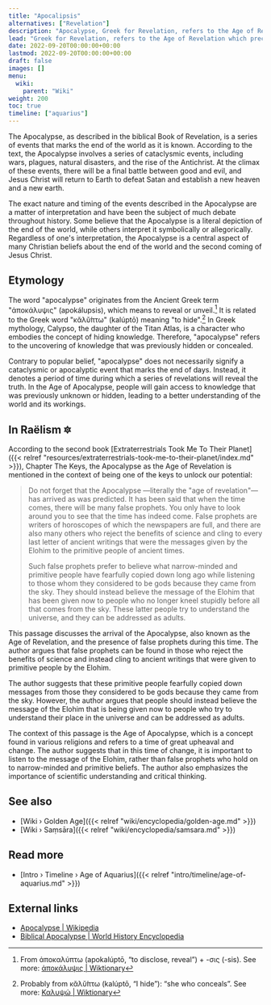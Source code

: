 ```yaml
---
title: "Apocalipsis"
alternatives: ["Revelation"]
description: "Apocalypse, Greek for Revelation, refers to the Age of Revelation which preceeds the ushering into the Golden Age. The revelation being revealed during the days of the Apoclypse is the circumstantial truth preserved by religious scriptures, in particular the Bible, namely that the Gods of old are people from another planet and have been mistaken for supernatural beings due to their highly advanced technological capabilities."
lead: "Greek for Revelation, refers to the Age of Revelation which preceeds the ushering into the Golden Age. The revelation being revealed during the days of the Apoclypse is the circumstantial truth preserved by religious scriptures, in particular the Bible, namely that the Gods of old are people from another planet and have been mistaken for supernatural beings due to their highly advanced technological capabilities."
date: 2022-09-20T00:00:00+00:00
lastmod: 2022-09-20T00:00:00+00:00
draft: false
images: []
menu:
  wiki:
    parent: "Wiki"
weight: 200
toc: true
timeline: ["aquarius"]
---
```


The Apocalypse, as described in the biblical Book of Revelation, is a series of events that marks the end of the world as it is known. According to the text, the Apocalypse involves a series of cataclysmic events, including wars, plagues, natural disasters, and the rise of the Antichrist. At the climax of these events, there will be a final battle between good and evil, and Jesus Christ will return to Earth to defeat Satan and establish a new heaven and a new earth.

The exact nature and timing of the events described in the Apocalypse are a matter of interpretation and have been the subject of much debate throughout history. Some believe that the Apocalypse is a literal depiction of the end of the world, while others interpret it symbolically or allegorically. Regardless of one's interpretation, the Apocalypse is a central aspect of many Christian beliefs about the end of the world and the second coming of Jesus Christ.

## Etymology

The word "apocalypse" originates from the Ancient Greek term "ἀποκάλυψις" (apokálupsis), which means to reveal or unveil.[^1] It is related to the Greek word "κᾰλῠ́πτω" (kalúptō) meaning "to hide".[^2] In Greek mythology, Calypso, the daughter of the Titan Atlas, is a character who embodies the concept of hiding knowledge. Therefore, "apocalypse" refers to the uncovering of knowledge that was previously hidden or concealed.

Contrary to popular belief, "apocalypse" does not necessarily signify a cataclysmic or apocalyptic event that marks the end of days. Instead, it denotes a period of time during which a series of revelations will reveal the truth. In the Age of Apocalypse, people will gain access to knowledge that was previously unknown or hidden, leading to a better understanding of the world and its workings.

## In Raëlism 🔯

According to the second book [Extraterrestrials Took Me To Their Planet]({{< relref "resources/extraterrestrials-took-me-to-their-planet/index.md" >}}), Chapter The Keys, the Apocalypse as the Age of Revelation is mentioned in the context of being one of the keys to unlock our potential:

> Do not forget that the Apocalypse —literally the "age of revelation"— has arrived as was predicted. It has been said that when the time comes, there will be many false prophets. You only have to look around you to see that the time has indeed come. False prophets are writers of horoscopes of which the newspapers are full, and there are also many others who reject the benefits of science and cling to every last letter of ancient writings that were the messages given by the Elohim to the primitive people of ancient times.
>
> Such false prophets prefer to believe what narrow-minded and primitive people have fearfully copied down long ago while listening to those whom they considered to be gods because they came from the sky. They should instead believe the message of the Elohim that has been given now to people who no longer kneel stupidly before all that comes from the sky. These latter people try to understand the universe, and they can be addressed as adults.

This passage discusses the arrival of the Apocalypse, also known as the Age of Revelation, and the presence of false prophets during this time. The author argues that false prophets can be found in those who reject the benefits of science and instead cling to ancient writings that were given to primitive people by the Elohim.

The author suggests that these primitive people fearfully copied down messages from those they considered to be gods because they came from the sky. However, the author argues that people should instead believe the message of the Elohim that is being given now to people who try to understand their place in the universe and can be addressed as adults.

The context of this passage is the Age of Apocalypse, which is a concept found in various religions and refers to a time of great upheaval and change. The author suggests that in this time of change, it is important to listen to the message of the Elohim, rather than false prophets who hold on to narrow-minded and primitive beliefs. The author also emphasizes the importance of scientific understanding and critical thinking.

## See also

- [Wiki › Golden Age]({{< relref "wiki/encyclopedia/golden-age.md" >}})
- [Wiki › Saṃsāra]({{< relref "wiki/encyclopedia/samsara.md" >}})

## Read more

- [Intro › Timeline › Age of Aquarius]({{< relref "intro/timeline/age-of-aquarius.md" >}})

## External links

- [Apocalypse | Wikipedia](https://en.wikipedia.org/wiki/Apocalypse)
- [Biblical Apocalypse | World History Encyclopedia](https://www.worldhistory.org/article/1801/biblical-apocalypse/)

[^1]: From ἀποκαλύπτω (apokalúptō, “to disclose, reveal”) + -σις (-sis). See more: [ἀποκάλυψις | Wiktionary](https://en.wiktionary.org/wiki/%E1%BC%80%CF%80%CE%BF%CE%BA%CE%AC%CE%BB%CF%85%CF%88%CE%B9%CF%82#Ancient_Greek)
[^2]: Probably from κᾰλῠ́πτω (kalúptō, “I hide”): “she who conceals”. See more: [Καλυψώ | Wiktionary](https://en.wiktionary.org/wiki/%CE%9A%CE%B1%CE%BB%CF%85%CF%88%CF%8E#Ancient_Greek)
